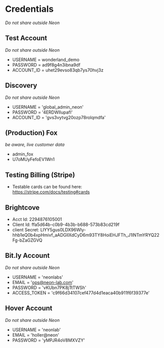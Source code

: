 # Credentials

*Do not share outside Neon*

## Test Account

*Do not share outside Neon*

- USERNAME = wonderland_demo
- PASSWORD = ad9f8g4n3ibna9df
- ACCOUNT_ID = uhet29evso83qb7ys70hvj3z

## Discovery

*Do not share outside Neon*

- USERNAME = 'global_admin_neon'
- PASSWORD = '4ERDWIlupafI'
- ACCOUNT_ID = 'gvs3vytvg20ozp78rolqmdfa'

## (Production) Fox

*be aware, live customer data*

- admin_fox
- U7oMUyFefoEV1Wn1

## Testing Billing (Stripe)

- Testable cards can be found here: https://stripe.com/docs/testing#cards

## Brightcove

- Acct Id: 2294876105001
- Client Id: ffa5d64b-c0b9-4b3b-b688-573b83cd219f
- client Secret: LIYY5gus0LDX96Wly-hhb1eQ0b4xpHmivf_aADGllXdCyD6m93TY8HoiEHJFTh_J1lNTmYRYQ22Fg-bZaGZGVQ

## Bit.ly Account

*Do not share outside Neon*

- USERNAME = 'neonlabs'
- EMAIL = 'ops@neon-lab.com'
- PASSWORD = 'vKUbn7PK8jTtTWSh'
- ACCESS_TOKEN = 'c9f66d34107cef477d4d1eaca40b911f6f39377e'

## Hover Account

*Do not share outside Neon*

- USERNAME = 'neonlab'
- EMAIL = 'holler@neon'
- PASSWORD = 'yMPJR4oV8MXVZY'